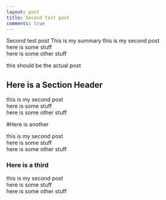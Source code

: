 ```yaml
---
layout: post
title: Second test post
comments: true
---
```


Second test post
This is my summary
this is my second post  
here is some stuff  
here is some other stuff

<!--more-->

this should be the actual post

## Here is a Section Header

this is my second post  
here is some stuff  
here is some other stuff

#Here is another 

this is my second post  
here is some stuff  
here is some other stuff
### Here is a third

this is my second post  
here is some stuff  
here is some other stuff